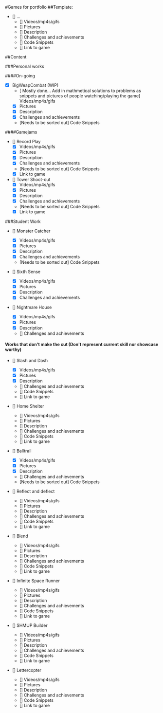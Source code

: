#Games for portfolio
##Template: 
- [] ...
	- [] Videos/mp4s/gifs
	- [] Pictures
	- [] Description 
	- [] Challenges and achievements
	- [] Code Snippets
	- [] Link to game
	
##Content

###Personal works

####On-going
- [x] BigWeapCombat (WIP)
	- [ Mostly done... Add in mathmetical solutions 
	to problems as snippets and pictures of people watching/playing the game] Videos/mp4s/gifs
	- [x] Pictures
	- [x] Description 
	- [x] Challenges and achievements
	- [Needs to be sorted out] Code Snippets

####Gamejams
- [] Record Play
	- [x] Videos/mp4s/gifs
	- [x] Pictures
	- [x] Description 
	- [x] Challenges and achievements
	- [Needs to be sorted out] Code Snippets
	- [x] Link to game 

- [] Tower Shoot-out
	- [x] Videos/mp4s/gifs
	- [x] Pictures
	- [x] Description 
	- [x] Challenges and achievements
	- [Needs to be sorted out] Code Snippets
	- [x] Link to game

###Student Work
- [] Monster Catcher
	- [x] Videos/mp4s/gifs
	- [x] Pictures
	- [x] Description 
	- [x] Challenges and achievements
	- [Needs to be sorted out] Code Snippets
	
- [] Sixth Sense
	- [x] Videos/mp4s/gifs
	- [x] Pictures
	- [x] Description 
	- [x] Challenges and achievements

- [] Nightmare House
	- [x] Videos/mp4s/gifs
	- [x] Pictures
	- [x] Description 
	- [] Challenges and achievements

#### Works that don't make the cut (Don't represent current skill nor showcase worthy)
- [] Slash and Dash
	- [x] Videos/mp4s/gifs
	- [x] Pictures
	- [x] Description 
	- [] Challenges and achievements
	- [] Code Snippets
	- [] Link to game

- [] Home Shelter
	- [] Videos/mp4s/gifs
	- [] Pictures
	- [] Description 
	- [] Challenges and achievements
	- [] Code Snippets
	- [] Link to game
	
- [] Balltrail
	- [x] Videos/mp4s/gifs
	- [x] Pictures
	- [x] Description 
	- [] Challenges and achievements
	- [Needs to be sorted out] Code Snippets

- [] Reflect and deflect
	- [] Videos/mp4s/gifs
	- [] Pictures
	- [] Description 
	- [] Challenges and achievements
	- [] Code Snippets
	- [] Link to game
	
- [] Blend
	- [] Videos/mp4s/gifs
	- [] Pictures
	- [] Description 
	- [] Challenges and achievements
	- [] Code Snippets
	- [] Link to game
	
- [] Infinite Space Runner
	- [] Videos/mp4s/gifs
	- [] Pictures
	- [] Description 
	- [] Challenges and achievements
	- [] Code Snippets
	- [] Link to game

- [] SHMUP Builder
	- [] Videos/mp4s/gifs
	- [] Pictures
	- [] Description 
	- [] Challenges and achievements
	- [] Code Snippets
	- [] Link to game
	
- [] Lettercopter
	- [] Videos/mp4s/gifs
	- [] Pictures
	- [] Description 
	- [] Challenges and achievements
	- [] Code Snippets
	- [] Link to game